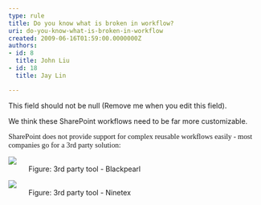 ```yaml
---
type: rule
title: Do you know what is broken in workflow?
uri: do-you-know-what-is-broken-in-workflow
created: 2009-06-16T01:59:00.0000000Z
authors:
- id: 8
  title: John Liu
- id: 18
  title: Jay Lin

---
```




<span class='intro'> This field should not be null (Remove me when you edit this field). </span>

<p class="MsoNormal"><span lang="EN-US">We think these SharePoint workflows need to be far more customizable.</span><span lang="EN-US">&#160;</span></p>
<p class="MsoNormal"><span lang="EN-US"></span><span style="font-family&#58;'calibri', 'sans-serif';font-size&#58;11pt;" lang="EN-US">SharePoint does not provide support for complex reusable workflows easily - most companies go for a 3rd party solution&#58;</span></p>
<dl class="image">
<dt><img src="/Standards/SoftwareDevelopment/RulesToBetterSharePoint/PublishingImages/Blackpearl.png" /> </dt>
<dd>Figure&#58; 3rd party tool - Blackpearl </dd>
<dl class="image">
<dt><img src="/Standards/SoftwareDevelopment/RulesToBetterSharePoint/PublishingImages/Ninetex.png" /> </dt>
<dd>Figure&#58; 3rd party tool - Ninetex </dd></dl></dl>


